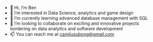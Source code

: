 - 👋 Hi, I’m Ben
- 👀 I’m interested in Data Science, analytics and game design
- 🌱 I’m currently learning advanced database management with SQL
- 💞️ I’m looking to collaborate on exciting and innovative projects bordering on data analytics and software development
- 📫 You can reach me at camilusubong@gmail.com

<!---
camilus77/camilus77 is a ✨ special ✨ repository because its `README.md` (this file) appears on your GitHub profile.
You can click the Preview link to take a look at your changes.
--->
